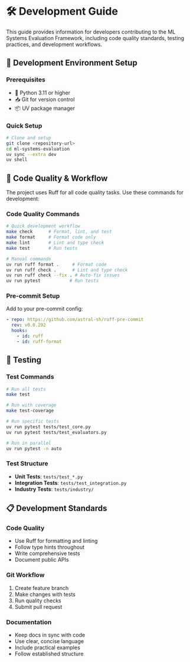 # 🛠️ Development Guide

This guide provides information for developers contributing to the ML Systems Evaluation Framework, including code quality standards, testing practices, and development workflows.

## 🔧 Development Environment Setup

### Prerequisites
- 🐍 Python 3.11 or higher
- 📥 Git for version control
- 📦 UV package manager

### Quick Setup
```bash
# Clone and setup
git clone <repository-url>
cd ml-systems-evaluation
uv sync --extra dev
uv shell
```

## 🔧 Code Quality & Workflow

The project uses Ruff for all code quality tasks. Use these commands for development:

### Code Quality Commands
```bash
# Quick development workflow
make check      # Format, lint, and test
make format     # Format code only
make lint       # Lint and type check
make test       # Run tests

# Manual commands
uv run ruff format .     # Format code
uv run ruff check .      # Lint and type check
uv run ruff check --fix . # Auto-fix issues
uv run pytest           # Run tests
```

### Pre-commit Setup
Add to your pre-commit config:
```yaml
- repo: https://github.com/astral-sh/ruff-pre-commit
  rev: v0.0.292
  hooks:
    - id: ruff
    - id: ruff-format
```

## 🧪 Testing

### Test Commands
```bash
# Run all tests
make test

# Run with coverage
make test-coverage

# Run specific tests
uv run pytest tests/test_core.py
uv run pytest tests/test_evaluators.py

# Run in parallel
uv run pytest -n auto
```

### Test Structure
- **Unit Tests**: `tests/test_*.py`
- **Integration Tests**: `tests/test_integration.py`
- **Industry Tests**: `tests/industry/`

## 📋 Development Standards

### Code Quality
- Use Ruff for formatting and linting
- Follow type hints throughout
- Write comprehensive tests
- Document public APIs

### Git Workflow
1. Create feature branch
2. Make changes with tests
3. Run quality checks
4. Submit pull request

### Documentation
- Keep docs in sync with code
- Use clear, concise language
- Include practical examples
- Follow established structure
